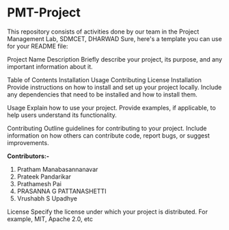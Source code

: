 # PMT-Project
This repository consists of activities done by our team in the Project Management Lab, SDMCET, DHARWAD
Sure, here's a template you can use for your README file:

Project Name
Description
Briefly describe your project, its purpose, and any important information about it.

Table of Contents
Installation
Usage
Contributing
License
Installation
Provide instructions on how to install and set up your project locally. Include any dependencies that need to be installed and how to install them.

Usage
Explain how to use your project. Provide examples, if applicable, to help users understand its functionality.

Contributing
Outline guidelines for contributing to your project. Include information on how others can contribute code, report bugs, or suggest improvements.

**Contributors:-**
1. Pratham Manabasannanavar
2. Prateek Pandarikar
3. Prathamesh Pai
4. PRASANNA G PATTANASHETTI
5. Vrushabh S Upadhye

License
Specify the license under which your project is distributed. For example, MIT, Apache 2.0, etc

